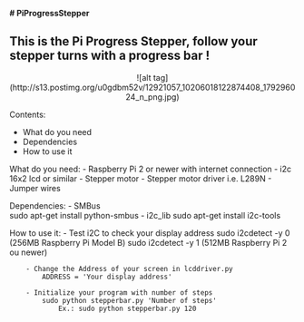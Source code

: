 **# PiProgressStepper**
## This is the Pi Progress Stepper, follow your stepper turns with a progress bar !
<p align="center">
![alt tag](http://s13.postimg.org/u0gdbm52v/12921057_10206018122874408_179296024_n_png.jpg)
</p>


Contents:
- What do you need
- Dependencies
- How to use it


What do you need:
	- Raspberry Pi 2 or newer with internet connection
	- i2c 16x2 lcd or similar
    	- Stepper motor 
    	- Stepper motor driver i.e. L289N
    	- Jumper wires
	
Dependencies:
	- SMBus  
        	sudo apt-get install python-smbus
        - i2c_lib 
        	sudo apt-get install i2c-tools
    

How to use it:
    	- Test i2C to check your display address
        	sudo i2cdetect -y 0 (256MB Raspberry Pi Model B)
        	sudo i2cdetect -y 1 (512MB Raspberry Pi 2 ou newer)

    	- Change the Address of your screen in lcddriver.py 
	        ADDRESS = 'Your display address'
    
    	- Initialize your program with number of steps
    		sudo python stepperbar.py 'Number of steps'
        		Ex.: sudo python stepperbar.py 120
